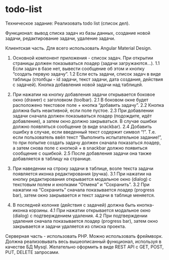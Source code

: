 # todo-list
Техническое задание: Реализовать todo list (список дел). 

Функционал: вывод списка задач из базы данных, создание новой задачи, редактирование задачи, удаление задачи.

Клиентская часть. Для всего использовать Angular Material Design.

1. Основной компонент приложения - список задач. При открытии страницы должен показываться лоадер (задачи загружаются…).
1.1 Если задач в базе нет, вывести сообщение об этом и кнопку “создать первую задачу”.
1.2 Если есть задачи, список задач в виде таблицы (столбцы - id задачи, текст задачи, дата создания, действия с задачей). Кнопка добавления новой задачи над таблицей.

2. При нажатии на кнопку добавления задачи открывается боковое окно (drawer) с заголовком (toolbar). 
2.1 В боковом окне будет расположено текстовое поле + кнопка “добавить задачу”. 
2.2 Кнопка должна быть неактивной, если поле пустое. 
2.3 При добавлении задачи сначала должен показываться лоадер (подождите, идёт добавление), а затем окно должно закрываться. В случае ошибки должно появляться сообщение (в виде snackbar).
2.4 Добавить ошибку в случае, если введенный текст содержит символ “!”. Т.е. если пользователь ввёл текст “Выполнить испытательное задание!”, то при попытке создать задачу должен сначала показаться лоадер, а затем снова поле с кнопкой + в snackbar должно появиться сообщение с ошибкой.
2.5 После добавления задачи она также добавляется в таблицу на странице.


3. При наведении на строку задачи в таблице, возле текста задачи появляется иконка редактирования (ручка).
3.1 При нажатии на кнопку редактирования открывается модальное окно (dialog) с текстовым полем и кнопками “Отмена” и “Сохранить”.
3.2 При нажатии на “Сохранить” сначала показывается лоадер (progress bar), затем окно закрывается и текст задачи в таблице меняется.

4. В последней колонке (действия с задачей) должна быть кнопка-иконка корзины.
4.1 При нажатии открывается модальное окно (dialog) с подтверждением удаления.
4.2 При подтверждении удаления сначала показывается лоадер (progress bar), затем окно закрывается и задачи удаляется из списка проекта.

Серверная часть - использовать PHP. Можно использовать фреймворк. Должна реализовывать весь вышеописанный функционал, используя в качестве БД Mysql. Желательно оформить в виде REST API c GET, POST, PUT, DELETE запросами.
